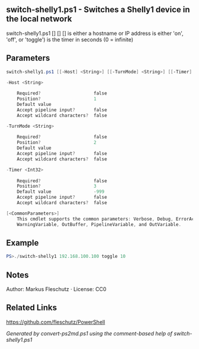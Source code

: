 ## switch-shelly1.ps1 - Switches a Shelly1 device in the local network

switch-shelly1.ps1 [<Host>] [<TurnMode>] [<Timer>]
<Host> is either a hostname or IP address
<TurnMode> is either 'on', 'off', or 'toggle')
<Timer> is the timer in seconds (0 = infinite)

## Parameters
```powershell
switch-shelly1.ps1 [[-Host] <String>] [[-TurnMode] <String>] [[-Timer] <Int32>] [<CommonParameters>]

-Host <String>
    
    Required?                    false
    Position?                    1
    Default value                
    Accept pipeline input?       false
    Accept wildcard characters?  false

-TurnMode <String>
    
    Required?                    false
    Position?                    2
    Default value                
    Accept pipeline input?       false
    Accept wildcard characters?  false

-Timer <Int32>
    
    Required?                    false
    Position?                    3
    Default value                -999
    Accept pipeline input?       false
    Accept wildcard characters?  false

[<CommonParameters>]
    This cmdlet supports the common parameters: Verbose, Debug, ErrorAction, ErrorVariable, WarningAction, 
    WarningVariable, OutBuffer, PipelineVariable, and OutVariable.
```

## Example
```powershell
PS>./switch-shelly1 192.168.100.100 toggle 10
```


## Notes
Author: Markus Fleschutz · License: CC0

## Related Links
https://github.com/fleschutz/PowerShell

*Generated by convert-ps2md.ps1 using the comment-based help of switch-shelly1.ps1*
